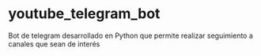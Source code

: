 # youtube_telegram_bot
Bot de telegram desarrollado en Python que permite realizar seguimiento a canales que sean de interés
